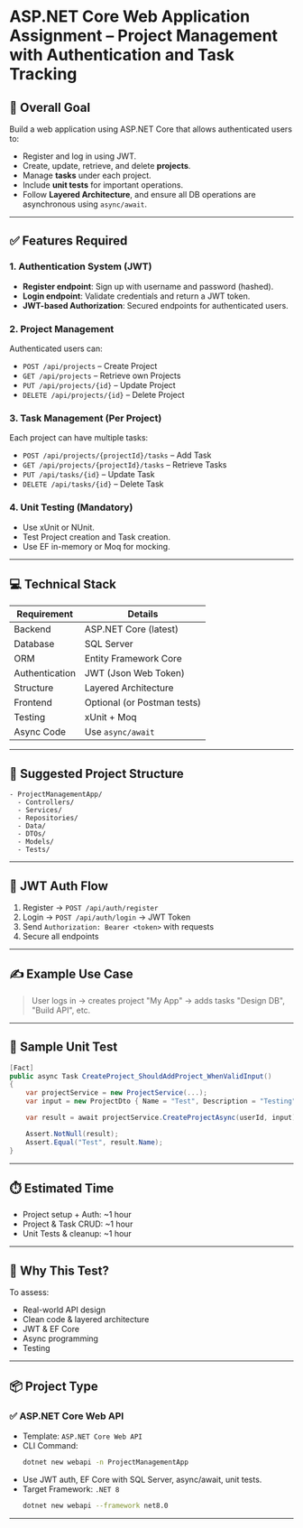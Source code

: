 
# ASP.NET Core Web Application Assignment – Project Management with Authentication and Task Tracking

## 🎯 Overall Goal

Build a web application using ASP.NET Core that allows authenticated users to:
- Register and log in using JWT.
- Create, update, retrieve, and delete **projects**.
- Manage **tasks** under each project.
- Include **unit tests** for important operations.
- Follow **Layered Architecture**, and ensure all DB operations are asynchronous using `async/await`.

---

## ✅ Features Required

### 1. Authentication System (JWT)
- **Register endpoint**: Sign up with username and password (hashed).
- **Login endpoint**: Validate credentials and return a JWT token.
- **JWT-based Authorization**: Secured endpoints for authenticated users.

### 2. Project Management
Authenticated users can:
- `POST /api/projects` – Create Project
- `GET /api/projects` – Retrieve own Projects
- `PUT /api/projects/{id}` – Update Project
- `DELETE /api/projects/{id}` – Delete Project

### 3. Task Management (Per Project)
Each project can have multiple tasks:
- `POST /api/projects/{projectId}/tasks` – Add Task
- `GET /api/projects/{projectId}/tasks` – Retrieve Tasks
- `PUT /api/tasks/{id}` – Update Task
- `DELETE /api/tasks/{id}` – Delete Task

### 4. Unit Testing (Mandatory)
- Use xUnit or NUnit.
- Test Project creation and Task creation.
- Use EF in-memory or Moq for mocking.

---

## 💻 Technical Stack

| Requirement     | Details                     |
|----------------|-----------------------------|
| Backend         | ASP.NET Core (latest)       |
| Database        | SQL Server                  |
| ORM             | Entity Framework Core       |
| Authentication  | JWT (Json Web Token)        |
| Structure       | Layered Architecture        |
| Frontend        | Optional (or Postman tests) |
| Testing         | xUnit + Moq                 |
| Async Code      | Use `async/await`           |

---

## 🧱 Suggested Project Structure

```
- ProjectManagementApp/
  - Controllers/
  - Services/
  - Repositories/
  - Data/
  - DTOs/
  - Models/
  - Tests/
```

---

## 🔐 JWT Auth Flow

1. Register → `POST /api/auth/register`
2. Login → `POST /api/auth/login` → JWT Token
3. Send `Authorization: Bearer <token>` with requests
4. Secure all endpoints

---

## ✍️ Example Use Case

> User logs in → creates project "My App" → adds tasks "Design DB", "Build API", etc.

---

## 🧪 Sample Unit Test

```csharp
[Fact]
public async Task CreateProject_ShouldAddProject_WhenValidInput()
{
    var projectService = new ProjectService(...);
    var input = new ProjectDto { Name = "Test", Description = "Testing" };

    var result = await projectService.CreateProjectAsync(userId, input);

    Assert.NotNull(result);
    Assert.Equal("Test", result.Name);
}
```

---

## ⏱️ Estimated Time

- Project setup + Auth: ~1 hour
- Project & Task CRUD: ~1 hour
- Unit Tests & cleanup: ~1 hour

---

## 🧠 Why This Test?

To assess:
- Real-world API design
- Clean code & layered architecture
- JWT & EF Core
- Async programming
- Testing

---

## 📦 Project Type

### ✅ ASP.NET Core Web API

- Template: `ASP.NET Core Web API`
- CLI Command:
  ```bash
  dotnet new webapi -n ProjectManagementApp
  ```
- Use JWT auth, EF Core with SQL Server, async/await, unit tests.
- Target Framework: `.NET 8`
  ```bash
  dotnet new webapi --framework net8.0
  ```

---


